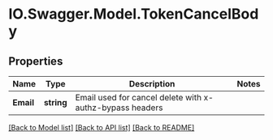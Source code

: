 # IO.Swagger.Model.TokenCancelBody
## Properties

Name | Type | Description | Notes
------------ | ------------- | ------------- | -------------
**Email** | **string** | Email used for cancel delete with x-authz-bypass headers | 

[[Back to Model list]](../README.md#documentation-for-models) [[Back to API list]](../README.md#documentation-for-api-endpoints) [[Back to README]](../README.md)

